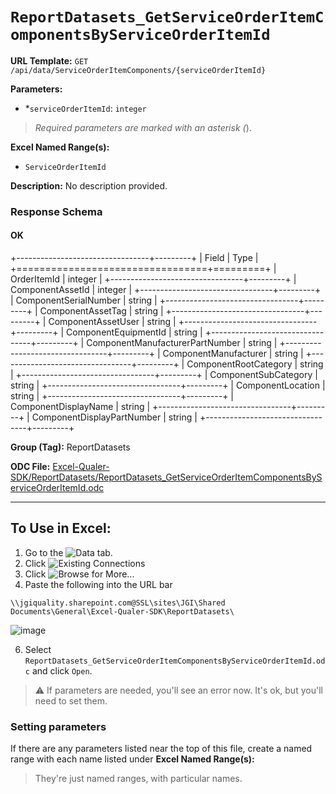 # `ReportDatasets_GetServiceOrderItemComponentsByServiceOrderItemId`

**URL Template:**
`GET /api/data/ServiceOrderItemComponents/{serviceOrderItemId}`

**Parameters:**
- *`serviceOrderItemId`: `integer`


> *Required parameters are marked with an asterisk (*).

**Excel Named Range(s):**
- `ServiceOrderItemId`


**Description:**
No description provided.

### Response Schema

#### OK
+---------------------------------+---------+
| Field                           | Type    |
+=================================+=========+
| OrderItemId                     | integer |
+---------------------------------+---------+
| ComponentAssetId                | integer |
+---------------------------------+---------+
| ComponentSerialNumber           | string  |
+---------------------------------+---------+
| ComponentAssetTag               | string  |
+---------------------------------+---------+
| ComponentAssetUser              | string  |
+---------------------------------+---------+
| ComponentEquipmentId            | string  |
+---------------------------------+---------+
| ComponentManufacturerPartNumber | string  |
+---------------------------------+---------+
| ComponentManufacturer           | string  |
+---------------------------------+---------+
| ComponentRootCategory           | string  |
+---------------------------------+---------+
| ComponentSubCategory            | string  |
+---------------------------------+---------+
| ComponentLocation               | string  |
+---------------------------------+---------+
| ComponentDisplayName            | string  |
+---------------------------------+---------+
| ComponentDisplayPartNumber      | string  |
+---------------------------------+---------+

**Group (Tag):**
ReportDatasets

**ODC File:**
[Excel-Qualer-SDK/ReportDatasets/ReportDatasets_GetServiceOrderItemComponentsByServiceOrderItemId.odc](https://github.com/Johnson-Gage-Inspection-Inc/qualer-sdk-odc/blob/main/Excel-Qualer-SDK/ReportDatasets/ReportDatasets_GetServiceOrderItemComponentsByServiceOrderItemId.odc)

---

To Use in Excel:
---

1. Go to the ![`Data`](https://github.com/user-attachments/assets/da437a70-57b3-4c5b-bb01-4910ece19ed1)
 tab.
3. Click ![Existing Connections](https://github.com/user-attachments/assets/a2f1ed67-b2e0-4c23-ac90-68c870e60289)
4. Click ![`Browse for More...`](https://github.com/user-attachments/assets/8e698494-6865-41e7-b6fa-043aea81809a)
5. Paste the following into the URL bar
```
\\jgiquality.sharepoint.com@SSL\sites\JGI\Shared Documents\General\Excel-Qualer-SDK\ReportDatasets\
```

![image](https://github.com/user-attachments/assets/1e1a8d87-0377-446d-aaf5-d78562991db3)

6. Select `ReportDatasets_GetServiceOrderItemComponentsByServiceOrderItemId.odc` and click `Open`.

> ⚠️ If parameters are needed, you'll see an error now. It's ok, but you'll need to set them.

### Setting parameters
If there are any parameters listed near the top of this file, create a named range with each name listed under **Excel Named Range(s):**
> They're just named ranges, with particular names.
